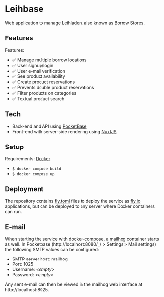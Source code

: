 # Leihbase

Web application to manage Leihladen, also known as Borrow Stores.

## Features

Features:

- ✅ Manage multiple borrow locations
- ✅ User signup/login
- ✅ User e-mail verification
- ✅ See product availability
- ✅ Create product reservations
- ✅ Prevents double product reservations
- ✅ Filter products on categories
- ✅ Textual product search

## Tech

- Back-end and API using [PocketBase](https://pocketbase.io/)
- Front-end with server-side rendering using [NuxtJS](https://nuxt.com/)

## Setup

Requirements: [Docker](https://www.docker.com/)

- `$ docker compose build`
- `$ docker compose up`

## Deployment

The repository contains [fly.toml](https://fly.io/docs/reference/configuration/)
files to deploy the service as [fly.io](https://fly.io) applications, but can be
deployed to any server where Docker containers can run.

## E-mail

When starting the service with docker-compose, a
[mailhog](https://hub.docker.com/r/mailhog/mailhog) container starts as well. In
Pocketbase (http://localhost:8080/\_/ > Settings > Mail settings) the following
SMTP values can be configured:

- SMTP server host: mailhog
- Port: 1025
- Username: _\<empty>_
- Password: _\<empty>_

Any sent e-mail can then be viewed in the mailhog web interface at
http://localhost:8025.
